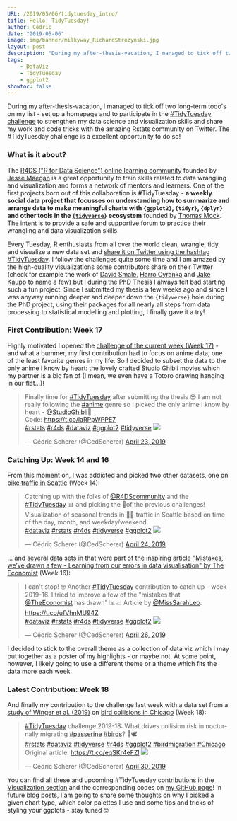 ```yaml
---
URL: /2019/05/06/tidytuesday_intro/
title: Hello, TidyTuesday!
author: Cédric
date: "2019-05-06"
image: img/banner/milkyway_RichardStrozynski.jpg
layout: post
description: "During my after-thesis-vacation, I managed to tick off two long-term todo's on my list - set up a homepage and to participate in the #TidyTuesday challenge!"
tags:
    - DataViz
    - TidyTuesday
    - ggplot2
showtoc: false
---
```


During my after-thesis-vacation, I managed to tick off two long-term todo's on my list - set up a homepage and to participate in the [#TidyTuesday challenge](https://github.com/rfordatascience/tidytuesday/blob/master/README.md) to strengthen my data science and visualization skills and share my work and code tricks with the amazing Rstats community on Twitter. The #TidyTuesday challenge is a excellent opportunity to do so!

### What is it about?

The [R4DS ("R for Data Science") online learning community](https://twitter.com/r4dscommunity) founded by [Jesse Maegan](https://www.jessemaegan.com/) is a great opportunity to train skills related to data wrangling and visualization and forms a network of mentors and learners. One of the first projects born out of this collaboration is #TidyTuesday - **a weekly social data project that focusses on understanding how to summarize and arrange data to make meaningful charts with `{ggplot2}`, `{tidyr}`, `{dplyr}` and other tools in the [`{tidyverse}`](https://www.tidyverse.org/) ecosystem** founded by [Thomas Mock](https://thomasmock.netlify.com/). The intent is to provide a safe and supportive forum to practice their wrangling and data visualization skills.  

Every Tuesday, R enthusiasts from all over the world clean, wrangle, tidy and visualize a new data set and [share it on Twitter using the hashtag #TidyTuesday](https://twitter.com/hashtag/tidytuesday). I follow the challenges quite some time and I am amazed by the high-quality visualizations some contributors share on their Twitter (check for example the work of [David Smale](https://twitter.com/committedtotape/media), [Harro Cyranka](https://twitter.com/harrocyranka/media) and [Jake Kaupp](https://twitter.com/jakekaupp/media) to name a few) but I during the PhD Thesis I always felt bad starting such a fun project. Since I submitted my thesis a few weeks ago and since I was anyway running deeper and deeper down the `{tidyverse}` hole during the PhD project, using their packages for all nearly all steps from data processing to statistical modelling and plotting, I finally gave it a try!

### First Contribution: Week 17

Highly motivated I opened the [challenge of the current week (Week 17)](https://github.com/rfordatascience/tidytuesday/tree/master/data/2019/2019-04-23) - and what a bummer, my first contribution had to focus on anime data, one of the least favorite genres in my life. So I decided to subset the data to the only anime I know by heart: the lovely crafted Studio Ghibli movies which my partner is a big fan of (I mean, we even have a Totoro drawing hanging in our flat...)!

<blockquote class="twitter-tweet" data-lang="en"><p lang="en" dir="ltr">Finally time for <a href="https://twitter.com/hashtag/TidyTuesday?src=hash&amp;ref_src=twsrc%5Etfw">#TidyTuesday</a> after submitting the thesis 😎 I am not really following the <a href="https://twitter.com/hashtag/anime?src=hash&amp;ref_src=twsrc%5Etfw">#anime</a> genre so I picked the only anime I know by heart - <a href="https://twitter.com/StudioGhibli?ref_src=twsrc%5Etfw">@StudioGhibli</a>🐉<br>Code: <a href="https://t.co/laRPpWPPE7">https://t.co/laRPpWPPE7</a><br><a href="https://twitter.com/hashtag/rstats?src=hash&amp;ref_src=twsrc%5Etfw">#rstats</a> <a href="https://twitter.com/hashtag/r4ds?src=hash&amp;ref_src=twsrc%5Etfw">#r4ds</a> <a href="https://twitter.com/hashtag/dataviz?src=hash&amp;ref_src=twsrc%5Etfw">#dataviz</a> <a href="https://twitter.com/hashtag/ggplot2?src=hash&amp;ref_src=twsrc%5Etfw">#ggplot2</a> <a href="https://twitter.com/hashtag/tidyverse?src=hash&amp;ref_src=twsrc%5Etfw">#tidyverse</a> <a href="https://t.co/WURUB94ymz"><img src="https://raw.githubusercontent.com/Z3tt/TidyTuesday/master/plots/2019_17/2019_17_animes.png"></a></p>&mdash; Cédric Scherer (@CedScherer) <a href="https://twitter.com/CedScherer/status/1120740037119946752?ref_src=twsrc%5Etfw">April 23, 2019</a></blockquote>
<script async src="https://platform.twitter.com/widgets.js" charset="utf-8"></script>

### Catching Up: Week 14 and 16

From this moment on, I was addicted and picked two other datasets, one on [bike traffic in Seattle](https://github.com/rfordatascience/tidytuesday/tree/master/data/2019/2019-04-02) (Week 14):

<blockquote class="twitter-tweet" data-lang="en"><p lang="en" dir="ltr">Catching up with the folks of <a href="https://twitter.com/R4DScommunity?ref_src=twsrc%5Etfw">@R4DScommunity</a> and the <a href="https://twitter.com/hashtag/TidyTuesday?src=hash&amp;ref_src=twsrc%5Etfw">#TidyTuesday</a> 📊 and picking the 🍒of the previous challenges! Visualization of seasonal trends in 🚴‍♀️ traffic in Seattle based on time of the day, month, and weekday/weekend.<br><a href="https://twitter.com/hashtag/dataviz?src=hash&amp;ref_src=twsrc%5Etfw">#dataviz</a> <a href="https://twitter.com/hashtag/rstats?src=hash&amp;ref_src=twsrc%5Etfw">#rstats</a> <a href="https://twitter.com/hashtag/r4ds?src=hash&amp;ref_src=twsrc%5Etfw">#r4ds</a> <a href="https://twitter.com/hashtag/tidyverse?src=hash&amp;ref_src=twsrc%5Etfw">#tidyverse</a> <a href="https://twitter.com/hashtag/ggplot2?src=hash&amp;ref_src=twsrc%5Etfw">#ggplot2</a> <a href="https://t.co/agGfEoZtSR"><img src="https://raw.githubusercontent.com/Z3tt/TidyTuesday/master/plots/2019_14/2019_14_SeattleBikes_month.png"></a></p>&mdash; Cédric Scherer (@CedScherer) <a href="https://twitter.com/CedScherer/status/1120992373302071296?ref_src=twsrc%5Etfw">April 24, 2019</a></blockquote>
<script async src="https://platform.twitter.com/widgets.js" charset="utf-8"></script>

... and [several data sets](https://github.com/rfordatascience/tidytuesday/tree/master/data/2019/2019-04-16) in that were part of the inspiring [article "Mistakes, we’ve drawn a few - Learning from our errors in data visualisation" by The Economist](https://medium.economist.com/mistakes-weve-drawn-a-few-8cdd8a42d368?gi=8b5700cad420) (Week 16):

<blockquote class="twitter-tweet" data-lang="en"><p lang="en" dir="ltr">I can&#39;t stop! 🤓 Another <a href="https://twitter.com/hashtag/TidyTuesday?src=hash&amp;ref_src=twsrc%5Etfw">#TidyTuesday</a> contribution to catch up - week 2019-16. I tried to improve a few of the &quot;mistakes that <a href="https://twitter.com/TheEconomist?ref_src=twsrc%5Etfw">@TheEconomist</a> has drawn&quot; 📊📈 Article by <a href="https://twitter.com/MissSarahLeo?ref_src=twsrc%5Etfw">@MissSarahLeo</a>: <a href="https://t.co/ufVhnMU94Z">https://t.co/ufVhnMU94Z</a><br><a href="https://twitter.com/hashtag/dataviz?src=hash&amp;ref_src=twsrc%5Etfw">#dataviz</a> <a href="https://twitter.com/hashtag/rstats?src=hash&amp;ref_src=twsrc%5Etfw">#rstats</a> <a href="https://twitter.com/hashtag/r4ds?src=hash&amp;ref_src=twsrc%5Etfw">#r4ds</a> <a href="https://twitter.com/hashtag/tidyverse?src=hash&amp;ref_src=twsrc%5Etfw">#tidyverse</a> <a href="https://twitter.com/hashtag/ggplot2?src=hash&amp;ref_src=twsrc%5Etfw">#ggplot2</a> <a href="https://t.co/jxUnYzqXR6"><img src="https://raw.githubusercontent.com/Z3tt/TidyTuesday/master/plots/2019_16/2019_16_DataVizMistakes_light.png"></a></p>&mdash; Cédric Scherer (@CedScherer) <a href="https://twitter.com/CedScherer/status/1121753785339142145?ref_src=twsrc%5Etfw">April 26, 2019</a></blockquote>
<script async src="https://platform.twitter.com/widgets.js" charset="utf-8"></script>

I decided to stick to the overall theme as a collection of data viz which I may put together as a poster of my highlights - or maybe not. At some point, however, I likely going to use a different theme or a theme which fits the data more each week.

### Latest Contribution: Week 18

And finally my contribution to the challenge last week with a data set from a [study of Winger et al. (2019)](https://royalsocietypublishing.org/doi/10.1098/rspb.2019.0364#d3e550) on [bird collisions in Chicago](https://github.com/rfordatascience/tidytuesday/tree/master/data/2019/2019-04-30) (Week 18):

<blockquote class="twitter-tweet" data-lang="en"><p lang="en" dir="ltr"><a href="https://twitter.com/hashtag/TidyTuesday?src=hash&amp;ref_src=twsrc%5Etfw">#TidyTuesday</a> challenge 2019-18:  What drives collision risk in nocturnally migrating <a href="https://twitter.com/hashtag/passerine?src=hash&amp;ref_src=twsrc%5Etfw">#passerine</a> <a href="https://twitter.com/hashtag/birds?src=hash&amp;ref_src=twsrc%5Etfw">#birds</a>? 🏫🕊️<a href="https://twitter.com/hashtag/rstats?src=hash&amp;ref_src=twsrc%5Etfw"><br>#rstats</a> <a href="https://twitter.com/hashtag/dataviz?src=hash&amp;ref_src=twsrc%5Etfw">#dataviz</a> <a href="https://twitter.com/hashtag/tidyverse?src=hash&amp;ref_src=twsrc%5Etfw">#tidyverse</a> <a href="https://twitter.com/hashtag/r4ds?src=hash&amp;ref_src=twsrc%5Etfw">#r4ds</a> <a href="https://twitter.com/hashtag/ggplot2?src=hash&amp;ref_src=twsrc%5Etfw">#ggplot2</a> <a href="https://twitter.com/hashtag/birdmigration?src=hash&amp;ref_src=twsrc%5Etfw">#birdmigration</a> <a href="https://twitter.com/hashtag/Chicago?src=hash&amp;ref_src=twsrc%5Etfw">#Chicago</a> <br>Original article: <a href="https://t.co/eqSKr4eFZl">https://t.co/eqSKr4eFZl</a> <a href="https://t.co/A9wfmBdOl1"><img src="https://raw.githubusercontent.com/Z3tt/TidyTuesday/master/plots/2019_18/2019_18_BirdCollisions.png"></a></p>&mdash; Cédric Scherer (@CedScherer) <a href="https://twitter.com/CedScherer/status/1123331096429641731?ref_src=twsrc%5Etfw">April 30, 2019</a></blockquote>
<script async src="https://platform.twitter.com/widgets.js" charset="utf-8"></script>


You can find all these and upcoming  #TidyTuesday contributions in the [Visualization section](https://cedricscherer.netlify.com/top/dataviz/) and the corresponding codes on [my GitHub page](https://github.com/Z3tt/TidyTuesday)! In future blog posts, I am going to share some thoughts on why I picked a given chart type, which color palettes I use and some tips and tricks of styling your ggplots - stay tuned 🤓
